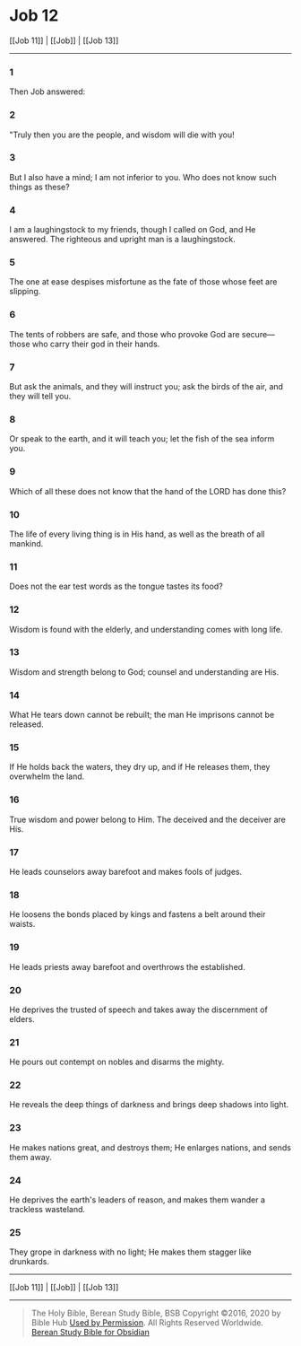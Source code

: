 # Job 12

[[Job 11]] | [[Job]] | [[Job 13]]

---

### 1
Then Job answered:

### 2
"Truly then you are the people, and wisdom will die with you!

### 3
But I also have a mind; I am not inferior to you. Who does not know such things as these?

### 4
I am a laughingstock to my friends, though I called on God, and He answered. The righteous and upright man is a laughingstock.

### 5
The one at ease despises misfortune as the fate of those whose feet are slipping.

### 6
The tents of robbers are safe, and those who provoke God are secure—those who carry their god in their hands.

### 7
But ask the animals, and they will instruct you; ask the birds of the air, and they will tell you.

### 8
Or speak to the earth, and it will teach you; let the fish of the sea inform you.

### 9
Which of all these does not know that the hand of the LORD has done this?

### 10
The life of every living thing is in His hand, as well as the breath of all mankind.

### 11
Does not the ear test words as the tongue tastes its food?

### 12
Wisdom is found with the elderly, and understanding comes with long life.

### 13
Wisdom and strength belong to God; counsel and understanding are His.

### 14
What He tears down cannot be rebuilt; the man He imprisons cannot be released.

### 15
If He holds back the waters, they dry up, and if He releases them, they overwhelm the land.

### 16
True wisdom and power belong to Him. The deceived and the deceiver are His.

### 17
He leads counselors away barefoot and makes fools of judges.

### 18
He loosens the bonds placed by kings and fastens a belt around their waists.

### 19
He leads priests away barefoot and overthrows the established.

### 20
He deprives the trusted of speech and takes away the discernment of elders.

### 21
He pours out contempt on nobles and disarms the mighty.

### 22
He reveals the deep things of darkness and brings deep shadows into light.

### 23
He makes nations great, and destroys them; He enlarges nations, and sends them away.

### 24
He deprives the earth's leaders of reason, and makes them wander a trackless wasteland.

### 25
They grope in darkness with no light; He makes them stagger like drunkards.

---

[[Job 11]] | [[Job]] | [[Job 13]]

---

> The Holy Bible, Berean Study Bible, BSB
> Copyright &copy;2016, 2020 by Bible Hub
> [Used by Permission](https://berean.bible/terms.htm). All Rights Reserved Worldwide.
> [Berean Study Bible for Obsidian](https://github.com/gapmiss/berean-study-bible-for-obsidian)</small>

